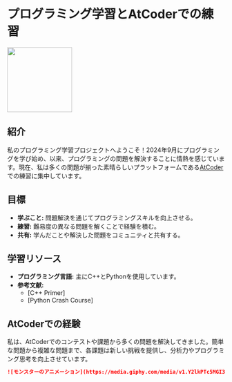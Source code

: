 # プログラミング学習とAtCoderでの練習
<img align="center" height="150" src="https://media.giphy.com/media/v1.Y2lkPTc5MGI3NjExdWExMHVydWo4a2ptcWMyOXZ5ZnhteHgzMGRzbzRpa2w0MTJwMXJxNCZlcD12MV9naWZzX3NlYXJjaCZjdD1n/CuuSHzuc0O166MRfjt/giphy.gif"  />

## 紹介
私のプログラミング学習プロジェクトへようこそ！2024年9月にプログラミングを学び始め、以来、プログラミングの問題を解決することに情熱を感じています。現在、私は多くの問題が揃った素晴らしいプラットフォームである[AtCoder](https://atcoder.jp/)での練習に集中しています。

## 目標
- **学ぶこと:** 問題解決を通じてプログラミングスキルを向上させる。
- **練習:** 難易度の異なる問題を解くことで経験を積む。
- **共有:** 学んだことや解決した問題をコミュニティと共有する。

## 学習リソース
- **プログラミング言語:** 主にC++とPythonを使用しています。
- **参考文献:**
  - [C++ Primer]
  - [Python Crash Course]

## AtCoderでの経験
私は、AtCoderでのコンテストや課題から多くの問題を解決してきました。簡単な問題から複雑な問題まで、各課題は新しい挑戦を提供し、分析力やプログラミング思考を向上させています。



```markdown
![モンスターのアニメーション](https://media.giphy.com/media/v1.Y2lkPTc5MGI3NjExdWExMHVydWo4a2ptcWMyOXZ5ZnhteHgzMGRzbzRpa2w0MTJwMXJxNCZlcD12MV9naWZzX3NlYXJjaCZjdD1n/CuuSHzuc0O166MRfjt/giphy.gif)
